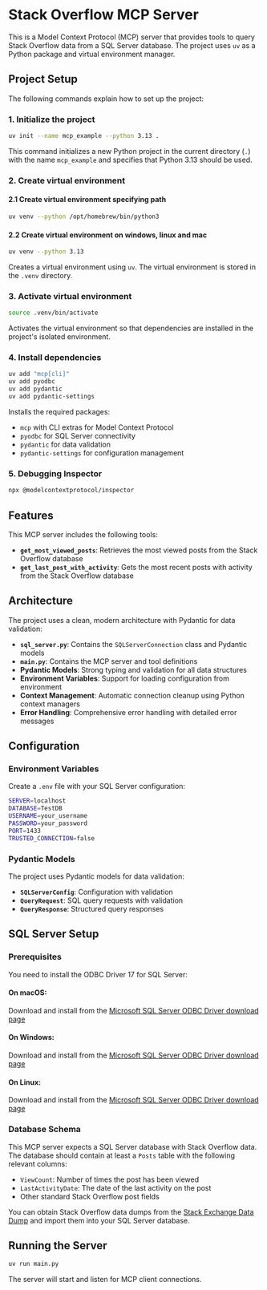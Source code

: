 # Stack Overflow MCP Server

This is a Model Context Protocol (MCP) server that provides tools to query Stack Overflow data from a SQL Server database. The project uses `uv` as a Python package and virtual environment manager.

## Project Setup

The following commands explain how to set up the project:

### 1. Initialize the project
```bash
uv init --name mcp_example --python 3.13 . 
```
This command initializes a new Python project in the current directory (`.`) with the name `mcp_example` and specifies that Python 3.13 should be used.

### 2. Create virtual environment

#### 2.1 Create virtual environment specifying path
```bash
uv venv --python /opt/homebrew/bin/python3
```

#### 2.2 Create virtual environment on windows, linux and mac

```bash
uv venv --python 3.13
```
Creates a virtual environment using `uv`. The virtual environment is stored in the `.venv` directory.

### 3. Activate virtual environment
```bash
source .venv/bin/activate
```
Activates the virtual environment so that dependencies are installed in the project's isolated environment.

### 4. Install dependencies
```bash
uv add "mcp[cli]"
uv add pyodbc
uv add pydantic
uv add pydantic-settings
```
Installs the required packages:
- `mcp` with CLI extras for Model Context Protocol
- `pyodbc` for SQL Server connectivity
- `pydantic` for data validation
- `pydantic-settings` for configuration management

### 5. Debugging Inspector

```bash
npx @modelcontextprotocol/inspector
```

## Features

This MCP server includes the following tools:

- **`get_most_viewed_posts`**: Retrieves the most viewed posts from the Stack Overflow database
- **`get_last_post_with_activity`**: Gets the most recent posts with activity from the Stack Overflow database



## Architecture

The project uses a clean, modern architecture with Pydantic for data validation:

- **`sql_server.py`**: Contains the `SQLServerConnection` class and Pydantic models
- **`main.py`**: Contains the MCP server and tool definitions
- **Pydantic Models**: Strong typing and validation for all data structures
- **Environment Variables**: Support for loading configuration from environment
- **Context Management**: Automatic connection cleanup using Python context managers
- **Error Handling**: Comprehensive error handling with detailed error messages

## Configuration

### Environment Variables
Create a `.env` file with your SQL Server configuration:

```bash
SERVER=localhost
DATABASE=TestDB
USERNAME=your_username
PASSWORD=your_password
PORT=1433
TRUSTED_CONNECTION=false
```

### Pydantic Models
The project uses Pydantic models for data validation:

- **`SQLServerConfig`**: Configuration with validation
- **`QueryRequest`**: SQL query requests with validation
- **`QueryResponse`**: Structured query responses

## SQL Server Setup

### Prerequisites
You need to install the ODBC Driver 17 for SQL Server:

#### On macOS:
Download and install from the [Microsoft SQL Server ODBC Driver download page](https://learn.microsoft.com/en-us/sql/connect/odbc/linux-mac/install-microsoft-odbc-driver-sql-server-macos?view=sql-server-ver17)

#### On Windows:
Download and install from the [Microsoft SQL Server ODBC Driver download page](https://docs.microsoft.com/en-us/sql/connect/odbc/download-odbc-driver-for-sql-server)

#### On Linux:
Download and install from the [Microsoft SQL Server ODBC Driver download page](https://learn.microsoft.com/en-us/sql/connect/odbc/linux-mac/installing-the-microsoft-odbc-driver-for-sql-server?view=sql-server-ver17)


### Database Schema
This MCP server expects a SQL Server database with Stack Overflow data. The database should contain at least a `Posts` table with the following relevant columns:
- `ViewCount`: Number of times the post has been viewed
- `LastActivityDate`: The date of the last activity on the post
- Other standard Stack Overflow post fields

You can obtain Stack Overflow data dumps from the [Stack Exchange Data Dump](https://archive.org/details/stackexchange) and import them into your SQL Server database.

## Running the Server

```bash
uv run main.py
```

The server will start and listen for MCP client connections.
